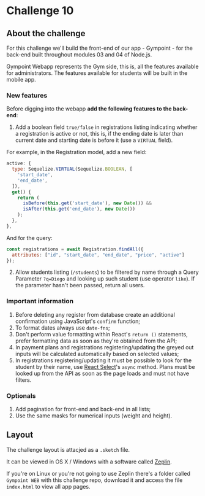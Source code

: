 # Challenge 10

## About the challenge

For this challenge we'll build the front-end of our app - Gympoint - for the back-end built throughout modules 03 and 04 of Node.js.

Gympoint Webapp represents the Gym side, this is, all the features available for administrators. The features available for students will be built in the mobile app.

### New features

Before digging into the webapp **add the following features to the back-end**:

1. Add a boolean field `true/false` in registrations listing indicating whether a registration is active or not, this is, if the ending date is later than current date and starting date is before it (use a `VIRTUAL` field).

For example, in the Registration model, add a new field:

```js
active: {
  type: Sequelize.VIRTUAL(Sequelize.BOOLEAN, [
    'start_date',
    'end_date',
  ]),
  get() {
    return (
      isBefore(this.get('start_date'), new Date()) &&
      isAfter(this.get('end_date'), new Date())
    );
  },
},
```

And for the query:

```js
const registrations = await Registration.findAll({
  attributes: ["id", "start_date", "end_date", "price", "active"]
});
```

2. Allow students listing (`/students`) to be filtered by name through a Query Parameter `?q=Diego` and looking up such student (use operator `like`). If the parameter hasn't been passed, return all users.

### Important information

1. Before deleting any register from database create an additional confirmation using JavaScript's `confirm` function;
2. To format dates always use `date-fns`;
3. Don't perform value formatting within React's `return ()` statements, prefer formatting data as soon as they're obtained from the API;
4. In payment plans and registrations registering/updating the greyed out inputs will be calculated automatically based on selected values;
5. In registrations registering/updating it must be possible to look for the student by their name, use [React Select](https://react-select.com/home#async)'s `async` method. Plans must be looked up from the API as soon as the page loads and must not have filters.

### Optionals

1. Add pagination for front-end and back-end in all lists;
2. Use the same masks for numerical inputs (weight and height).

## Layout

The challenge layout is attacjed as a `.sketch` file.

It can be viewed in OS X / Windows with a software called [Zeplin](https://zeplin.io).

If you're on Linux or you're not going to use Zeplin there's a folder called `Gympoint WEB` with this challenge repo, download it and access the file `index.html` to view all app pages.

